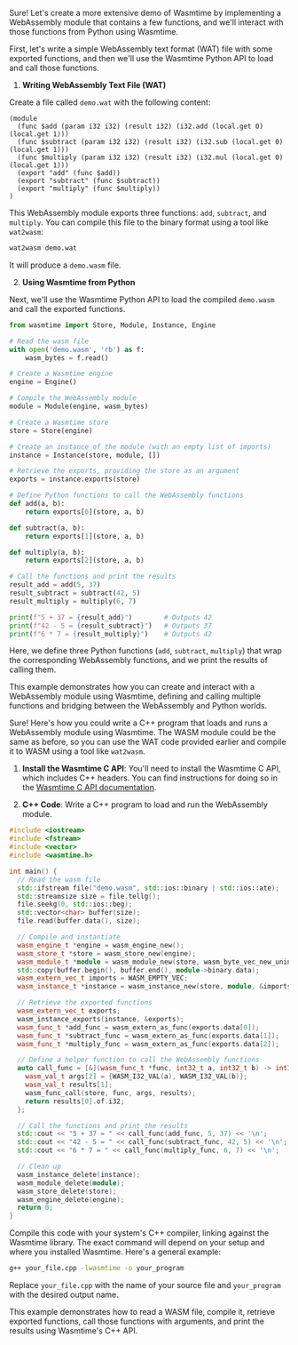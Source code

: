 Sure! Let's create a more extensive demo of Wasmtime by implementing a WebAssembly module that contains a few functions, and we'll interact with those functions from Python using Wasmtime.

First, let's write a simple WebAssembly text format (WAT) file with some exported functions, and then we'll use the Wasmtime Python API to load and call those functions.

1. **Writing WebAssembly Text File (WAT)**

Create a file called `demo.wat` with the following content:

```wat
(module
  (func $add (param i32 i32) (result i32) (i32.add (local.get 0) (local.get 1)))
  (func $subtract (param i32 i32) (result i32) (i32.sub (local.get 0) (local.get 1)))
  (func $multiply (param i32 i32) (result i32) (i32.mul (local.get 0) (local.get 1)))
  (export "add" (func $add))
  (export "subtract" (func $subtract))
  (export "multiply" (func $multiply))
)
```

This WebAssembly module exports three functions: `add`, `subtract`, and `multiply`. You can compile this file to the binary format using a tool like `wat2wasm`:

```bash
wat2wasm demo.wat
```

It will produce a `demo.wasm` file.

2. **Using Wasmtime from Python**

Next, we'll use the Wasmtime Python API to load the compiled `demo.wasm` and call the exported functions.

```python
from wasmtime import Store, Module, Instance, Engine

# Read the wasm file
with open('demo.wasm', 'rb') as f:
    wasm_bytes = f.read()

# Create a Wasmtime engine
engine = Engine()

# Compile the WebAssembly module
module = Module(engine, wasm_bytes)

# Create a Wasmtime store
store = Store(engine)

# Create an instance of the module (with an empty list of imports)
instance = Instance(store, module, [])

# Retrieve the exports, providing the store as an argument
exports = instance.exports(store)

# Define Python functions to call the WebAssembly functions
def add(a, b):
    return exports[0](store, a, b)

def subtract(a, b):
    return exports[1](store, a, b)

def multiply(a, b):
    return exports[2](store, a, b)

# Call the functions and print the results
result_add = add(5, 37)
result_subtract = subtract(42, 5)
result_multiply = multiply(6, 7)

print(f"5 + 37 = {result_add}")        # Outputs 42
print(f"42 - 5 = {result_subtract}")   # Outputs 37
print(f"6 * 7 = {result_multiply}")    # Outputs 42
```

Here, we define three Python functions (`add`, `subtract`, `multiply`) that wrap the corresponding WebAssembly functions, and we print the results of calling them.

This example demonstrates how you can create and interact with a WebAssembly module using Wasmtime, defining and calling multiple functions and bridging between the WebAssembly and Python worlds.

Sure! Here's how you could write a C++ program that loads and runs a WebAssembly module using Wasmtime. The WASM module could be the same as before, so you can use the WAT code provided earlier and compile it to WASM using a tool like `wat2wasm`.

1. **Install the Wasmtime C API**: You'll need to install the Wasmtime C API, which includes C++ headers. You can find instructions for doing so in the [Wasmtime C API documentation](https://docs.wasmtime.dev/c-api/).

2. **C++ Code**: Write a C++ program to load and run the WebAssembly module.

```cpp
#include <iostream>
#include <fstream>
#include <vector>
#include <wasmtime.h>

int main() {
  // Read the wasm file
  std::ifstream file("demo.wasm", std::ios::binary | std::ios::ate);
  std::streamsize size = file.tellg();
  file.seekg(0, std::ios::beg);
  std::vector<char> buffer(size);
  file.read(buffer.data(), size);

  // Compile and instantiate
  wasm_engine_t *engine = wasm_engine_new();
  wasm_store_t *store = wasm_store_new(engine);
  wasm_module_t *module = wasm_module_new(store, wasm_byte_vec_new_uninitialized(buffer.size()));
  std::copy(buffer.begin(), buffer.end(), module->binary.data);
  wasm_extern_vec_t imports = WASM_EMPTY_VEC;
  wasm_instance_t *instance = wasm_instance_new(store, module, &imports, nullptr);

  // Retrieve the exported functions
  wasm_extern_vec_t exports;
  wasm_instance_exports(instance, &exports);
  wasm_func_t *add_func = wasm_extern_as_func(exports.data[0]);
  wasm_func_t *subtract_func = wasm_extern_as_func(exports.data[1]);
  wasm_func_t *multiply_func = wasm_extern_as_func(exports.data[2]);

  // Define a helper function to call the WebAssembly functions
  auto call_func = [&](wasm_func_t *func, int32_t a, int32_t b) -> int32_t {
    wasm_val_t args[2] = {WASM_I32_VAL(a), WASM_I32_VAL(b)};
    wasm_val_t results[1];
    wasm_func_call(store, func, args, results);
    return results[0].of.i32;
  };

  // Call the functions and print the results
  std::cout << "5 + 37 = " << call_func(add_func, 5, 37) << '\n';         // Outputs 42
  std::cout << "42 - 5 = " << call_func(subtract_func, 42, 5) << '\n';    // Outputs 37
  std::cout << "6 * 7 = " << call_func(multiply_func, 6, 7) << '\n';       // Outputs 42

  // Clean up
  wasm_instance_delete(instance);
  wasm_module_delete(module);
  wasm_store_delete(store);
  wasm_engine_delete(engine);
  return 0;
}
```

Compile this code with your system's C++ compiler, linking against the Wasmtime library. The exact command will depend on your setup and where you installed Wasmtime. Here's a general example:

```bash
g++ your_file.cpp -lwasmtime -o your_program
```

Replace `your_file.cpp` with the name of your source file and `your_program` with the desired output name.

This example demonstrates how to read a WASM file, compile it, retrieve exported functions, call those functions with arguments, and print the results using Wasmtime's C++ API.
